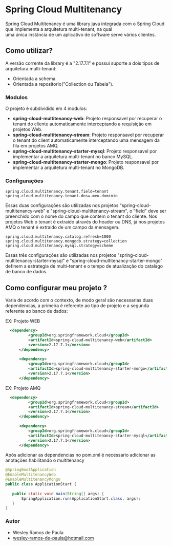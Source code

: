 # Spring Cloud Multitenancy

Spring Cloud Multitenancy é uma library java integrada com o Spring Cloud que implementa a arquitetura multi-tenant, na qual    
uma única instância de um aplicativo de software serve vários clientes.


## Como utilizar?
A versão corrente da library é a "2.17.7.1" e possui suporte a dois tipos de arquitetura multi-tenant:

- Orientada a schema.
- Orientada a repositorio("Collection ou Tabela").


### Modulos

O projeto é subdividido em 4 modulos:
- **spring-cloud-multitenancy-web**: Projeto responsavel por recuperar o tenant do cliente automaticamente interceptando a requisição em projetos Web.
- **spring-cloud-multitenancy-stream**: Projeto responsavel por recuperar o tenant do client automaticamente interceptando uma mensagem da fila em projetos AMQ.
- **spring-cloud-multitenancy-starter-mysql**: Projeto responsavel por implementar a arquitetura multi-tenant no banco MySQL. 
- **spring-cloud-multitenancy-starter-mongo**: Projeto responsavel por implementar a arquitetura multi-tenant no MongoDB.



### Configurações


```
spring.cloud.multitenancy.tenant.field=tenant
spring.cloud.multitenancy.tenant.dns=.meu.dominio

```
Essas duas configurações são utilizadas nos projetos "spring-cloud-multitenancy-web" e "spring-cloud-multitenancy-stream", 
o "field" deve ser preenchido com o nome do campo que contem o tenant do cliente. Nos projetos Web o tenant é extraido através do header ou DNS, 
já nos projetos AMQ o tenant é extraido de um campo da mensagem.

```
spring.cloud.multitenancy.catalog.refresh=1000
spring.cloud.multitenancy.mongodb.strategy=collection
spring.cloud.multitenancy.mysql.strategy=scheme
```

Essas três configurações são utilizadas nos projetos "spring-cloud-multitenancy-starter-mysql" e "spring-cloud-multitenancy-starter-mongo"
definem a estrategia de multi-tenant e o tempo de atualização do catalago de banco de dados.


## Como configurar meu projeto ?
  
  Varia de acordo com o contexto, de modo geral são necessarias duas dependencias, a primeira é referente ao tipo de projeto e a segunda referente ao banco de dados:
  
   EX: Projeto WEB

  ```xml
    <dependency>
		    <groupId>org.springframework.cloud</groupId>
		    <artifactId>spring-cloud-multitenancy-web</artifactId>
		    <version>2.17.7.1</version>
		</dependency>
		
		<dependency>
		    <groupId>org.springframework.cloud</groupId>
		    <artifactId>spring-cloud-multitenancy-starter-mongo</artifactId>
		    <version>2.17.7.1</version>
		</dependency>
  ```
  
  EX: Projeto AMQ
  
  ```xml
    <dependency>
		    <groupId>org.springframework.cloud</groupId>
		    <artifactId>spring-cloud-multitenancy-stream</artifactId>
		    <version>2.17.7.1</version>
		</dependency>
		
		<dependency>
		    <groupId>org.springframework.cloud</groupId>
		    <artifactId>spring-cloud-multitenancy-starter-mysql</artifactId>
		    <version>2.17.7.1</version>
		</dependency>
  ```
  
  Após adicionar as dependencias no pom.xml é necessario adicionar as anotações habilitando o multitenancy
 

 ```java
@SpringBootApplication
@EnableMultitenancyWeb
@EnableMultitenancyMongo
public class ApplicationStart {
	
	public static void main(String[] args) {
		SpringApplication.run(ApplicationStart.class, args);
	}
}
```





### Autor
- Wesley Ramos de Paula
- wesley-ramos-de-paula@hotmail.com
